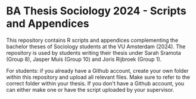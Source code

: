 # BA Thesis Sociology 2024 - Scripts and Appendices 

This repository contains R scripts and appendices complementing the bachelor theses of Sociology students at the VU Amsterdam (2024). 
The repository is used by students writing their thesis under Sarah Sramota (Group 8), Jasper Muis (Group 10) and Joris Rijbroek (Group 1). 

For students: if you already have a Github account, create your own folder within this repository and upload all relevant files. Make sure to refer to the correct folder within your thesis. If you don't have a Github account, you can either make one or have the script uploaded by your supervisor. 
